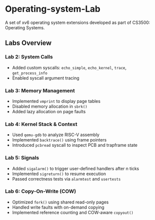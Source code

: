 # Operating-system-Lab

A set of xv6 operating system extensions developed as part of CS3500: Operating Systems.

## Labs Overview

### Lab 2: System Calls
- Added custom syscalls: `echo_simple`, `echo_kernel`, `trace`, `get_process_info`
- Enabled syscall argument tracing

### Lab 3: Memory Management
- Implemented `vmprint` to display page tables
- Disabled memory allocation in `sbrk()`
- Added lazy allocation on page faults

### Lab 4: Kernel Stack & Context
- Used `qemu-gdb` to analyze RISC-V assembly
- Implemented `backtrace()` using frame pointers
- Introduced `pcbread` syscall to inspect PCB and trapframe state

### Lab 5: Signals
- Added `sigalarm()` to trigger user-defined handlers after n ticks
- Implemented `sigreturn()` to resume execution
- Passed correctness tests via `alarmtest` and `usertests`

### Lab 6: Copy-On-Write (COW)
- Optimized `fork()` using shared read-only pages
- Handled write faults with on-demand copying
- Implemented reference counting and COW-aware `copyout()`

